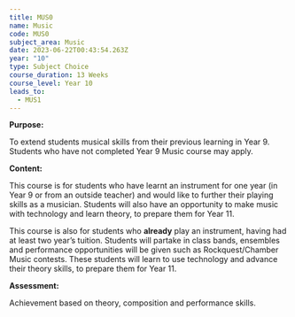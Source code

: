 ```yaml
---
title: MUS0
name: Music
code: MUS0
subject_area: Music
date: 2023-06-22T00:43:54.263Z
year: "10"
type: Subject Choice
course_duration: 13 Weeks
course_level: Year 10
leads_to:
  - MUS1
---
```

**Purpose:**

To extend students musical skills from their previous learning in Year 9. Students who have not completed Year 9 Music course may apply.

**Content:**

This course is for students who have learnt an instrument for one year (in Year 9 or from an outside teacher) and would like to further their playing skills as a musician. Students will also have an opportunity to make music with technology and learn theory, to prepare them for Year 11.

This course is also for students who **already** play an instrument, having had at least two year’s tuition. Students will partake in class bands, ensembles and performance opportunities will be given such as Rockquest/Chamber Music contests. These students will learn to use technology and advance their theory skills, to prepare them for Year 11.

**Assessment:**

Achievement based on theory, composition and performance skills.
